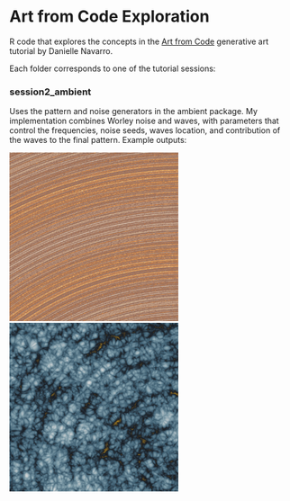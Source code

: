 # Art from Code Exploration

R code that explores the concepts in the [Art from Code](https://art-from-code.netlify.app) generative art tutorial by Danielle Navarro.

Each folder corresponds to one of the tutorial sessions:

### session2_ambient

Uses the pattern and noise generators in the ambient package. My implementation combines Worley noise and waves, with parameters that control the frequencies, noise seeds, waves location, and contribution of the waves to the final pattern. Example outputs:

<img src="/session2_ambient/examples/0016.png" width="300">   <img src="/session2_ambient/examples/0091.png" width="300"> 

